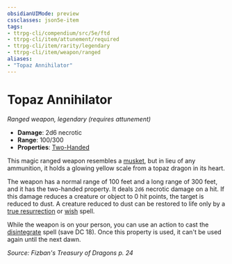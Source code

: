 ```yaml
---
obsidianUIMode: preview
cssclasses: json5e-item
tags:
- ttrpg-cli/compendium/src/5e/ftd
- ttrpg-cli/item/attunement/required
- ttrpg-cli/item/rarity/legendary
- ttrpg-cli/item/weapon/ranged
aliases: 
- "Topaz Annihilator"
---
```

# Topaz Annihilator
*Ranged weapon, legendary (requires attunement)*  


- **Damage**: 2d6 necrotic
- **Range**: 100/300
- **Properties**: [Two-Handed](Інструменти%20ДМ/CLI/rules/item-properties.md#Two-Handed)

This magic ranged weapon resembles a [musket](Інструменти%20ДМ/CLI/items/musket-xphb.md), but in lieu of any ammunition, it holds a glowing yellow scale from a topaz dragon in its heart.

The weapon has a normal range of 100 feet and a long range of 300 feet, and it has the two-handed property. It deals `2d6` necrotic damage on a hit. If this damage reduces a creature or object to 0 hit points, the target is reduced to dust. A creature reduced to dust can be restored to life only by a [true resurrection](Інструменти%20ДМ/CLI/spells/true-resurrection-xphb.md) or [wish](Інструменти%20ДМ/CLI/spells/wish-xphb.md) spell.

While the weapon is on your person, you can use an action to cast the [disintegrate](Інструменти%20ДМ/CLI/spells/disintegrate-xphb.md) spell (save DC 18). Once this property is used, it can't be used again until the next dawn.

*Source: Fizban's Treasury of Dragons p. 24*